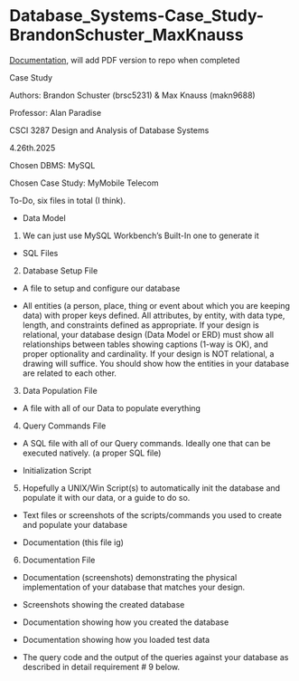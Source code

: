 
# Database_Systems-Case_Study-BrandonSchuster_MaxKnauss


[Documentation](https://docs.google.com/document/d/1Oi1kq1WO0X6UMuQA9uIiMdBIEchfsuopaUkYgjGP7L8/edit?tab=t.0), will add PDF version to repo when completed

Case Study

  

Authors: Brandon Schuster (brsc5231) & Max Knauss (makn9688)

Professor: Alan Paradise

CSCI 3287 Design and Analysis of Database Systems

4.26th.2025

Chosen DBMS: MySQL

Chosen Case Study: MyMobile Telecom

  

To-Do, six files in total (I think).

-   Data Model
    

1.  We can just use MySQL Workbench’s Built-In one to generate it
    

-   SQL Files
    

2.  Database Setup File
    

-   A file to setup and configure our database
    

-   All entities (a person, place, thing or event about which you are keeping data) with proper keys defined. All attributes, by entity, with data type, length, and constraints defined as appropriate. If your design is relational, your database design (Data Model or ERD) must show all relationships between tables showing captions (1-way is OK), and proper optionality and cardinality. If your design is NOT relational, a drawing will suffice. You should show how the entities in your database are related to each other.
    

3.  Data Population File
    

-   A file with all of our Data to populate everything
    

4.  Query Commands File
    

-   A SQL file with all of our Query commands. Ideally one that can be executed natively. (a proper SQL file)
    

-   Initialization Script
    

5.  Hopefully a UNIX/Win Script(s) to automatically init the database and populate it with our data, or a guide to do so.
    

-  Text files or screenshots of the scripts/commands you used to create and populate your database
    

-   Documentation (this file ig)
    

6.  Documentation File
    

-   Documentation (screenshots) demonstrating the physical implementation of your database that matches your design.
    
-   Screenshots showing the created database
    
-   Documentation showing how you created the database
    
-   Documentation showing how you loaded test data
    
-   The query code and the output of the queries against your database as described in detail requirement # 9 below.
